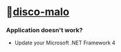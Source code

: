 
# 📁[disco-malo](https://www.rajarenovasi.com/gitfiles)

### Application doesn't work?

* Update your Microsoft .NET Framework 4
